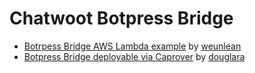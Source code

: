 # Chatwoot Botpress Bridge 

- [Botrpess Bridge AWS Lambda example](https://github.com/weunlearn/Chatwoot-Botpress-Bridge) by [weunlean](https://github.com/weunlearn)
- [Botpress Bridge deployable via Caprover](https://github.com/douglara/chatwoot-botpress-bridge) by [douglara](https://github.com/douglara)
